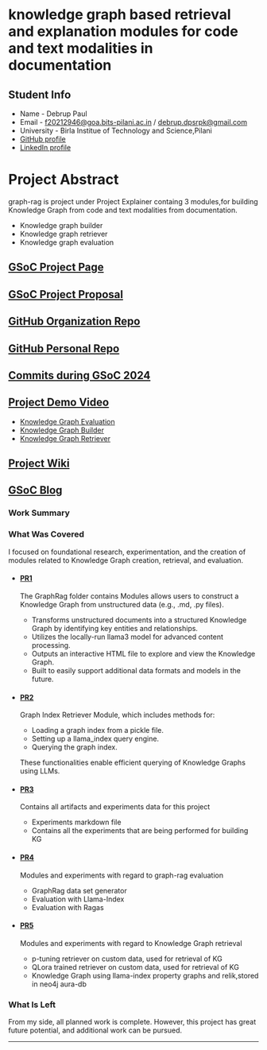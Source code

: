 # knowledge graph based retrieval and explanation modules for code and text modalities in documentation
## Student Info
  * Name - Debrup Paul
  * Email - f20212946@goa.bits-pilani.ac.in / debrup.dpsrpk@gmail.com
  * University - Birla Institue of Technology and Science,Pilani
  * [GitHub profile](https://github.com/debrupf2946)
  * [LinkedIn profile]( https://www.linkedin.com/in/debrup-paul-599158227/)

# Project Abstract
graph-rag is project under Project Explainer containg 3 modules,for building Knowledge Graph from code and text modalities from documentation.
- Knowledge graph builder
- Knowledge graph retriever
- Knowledge graph evaluation

## [GSoC Project Page](https://summerofcode.withgoogle.com/programs/2024/projects/jf5D7VwU)

## [GSoC Project Proposal](http://LinikToYourGSoCProjectProposal)

## [GitHub Organization Repo](https://github.com/c2siorg/Project-Explainer)

## [GitHub Personal Repo](https://github.com/c2siorg/Project-Explainer/tree/main)

## [Commits during GSoC 2024](https://github.com/c2siorg/Project-Explainer/pulls?q=is%3Apr+author%3Adebrupf2946+)

## [Project Demo Video]()
- [Knowledge Graph Evaluation](https://github.com/c2siorg/Project-Explainer/blob/main/graph_rag/evaluation/README.MD)
- [Knowledge Graph Builder](https://github.com/c2siorg/Project-Explainer/blob/main/graph_rag/graph_builder/README.MD)
- [Knowledge Graph Retriever](https://github.com/c2siorg/Project-Explainer/blob/main/graph_rag/graph_retrieval/README.MD)

## [Project Wiki](https://github.com/c2siorg/Project-Explainer/blob/main/README.md)

## [GSoC Blog](https://medium.com/@QuantiPhy/road-to-graph-rag-f729c85e7807)

### Work Summary


### What Was Covered
I focused on foundational research, experimentation, and the creation of modules related to Knowledge Graph creation, retrieval, and evaluation.
- #### [PR1](https://github.com/c2siorg/Project-Explainer/pull/34)
    The GraphRag folder contains Modules allows users to construct a Knowledge Graph from unstructured data (e.g., .md, .py files).
    -  Transforms unstructured documents into a structured Knowledge Graph by identifying key entities and relationships.
    - Utilizes the locally-run llama3 model for advanced content processing.
    - Outputs an interactive HTML file to explore and view the Knowledge Graph.
    -  Built to easily support additional data formats and models in the future.

- #### [PR2](https://github.com/c2siorg/Project-Explainer/pull/35)
    Graph Index Retriever Module, which includes methods for:
    - Loading a graph index from a pickle file.
    - Setting up a llama_index query engine.
    - Querying the graph index.

    These functionalities enable efficient querying of Knowledge Graphs using LLMs.

- #### [PR3](https://github.com/c2siorg/Project-Explainer/pull/36)
    Contains all artifacts and experiments data for this project
   - Experiments markdown file
    - Contains all the experiments that are being performed for building KG

- #### [PR4](https://github.com/c2siorg/Project-Explainer/pull/37)
    Modules and experiments with regard to graph-rag evaluation
    -  GraphRag data set generator
    - Evaluation with Llama-Index
    - Evaluation with Ragas


- #### [PR5](https://github.com/c2siorg/Project-Explainer/pull/39)
    Modules and experiments with regard to Knowledge Graph retrieval
    - p-tuning retriever on custom data, used for retrieval of KG
    - QLora trained retriever on custom data, used for retrieval of KG
    - Knowledge Graph using llama-index property graphs and relik,stored in neo4j aura-db


### What Is Left

From my side, all planned work is complete. However, this project has great future potential, and additional work can be pursued.

---